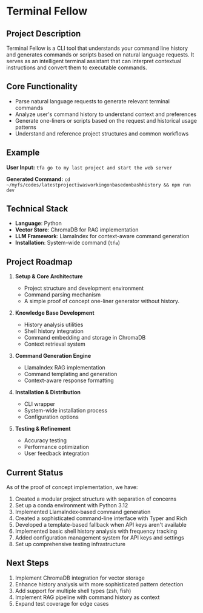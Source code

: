 # Terminal Fellow

## Project Description
Terminal Fellow is a CLI tool that understands your command line history and generates commands or scripts based on natural language requests. It serves as an intelligent terminal assistant that can interpret contextual instructions and convert them to executable commands.

## Core Functionality
- Parse natural language requests to generate relevant terminal commands
- Analyze user's command history to understand context and preferences
- Generate one-liners or scripts based on the request and historical usage patterns
- Understand and reference project structures and common workflows

## Example
**User Input:**
`tfa go to my last project and start the web server`

**Generated Command:**
`cd ~/myfs/codes/latestprojectiwasworkingonbasedonbashhistory && npm run dev`

## Technical Stack
- **Language**: Python
- **Vector Store**: ChromaDB for RAG implementation
- **LLM Framework**: LlamaIndex for context-aware command generation
- **Installation**: System-wide command (`tfa`)

## Project Roadmap
1. **Setup & Core Architecture**
   - Project structure and development environment
   - Command parsing mechanism
   - A simple proof of concept one-liner generator without history.

2. **Knowledge Base Development**
   - History analysis utilities
   - Shell history integration
   - Command embedding and storage in ChromaDB
   - Context retrieval system

3. **Command Generation Engine**
   - LlamaIndex RAG implementation
   - Command templating and generation
   - Context-aware response formatting

4. **Installation & Distribution**
   - CLI wrapper
   - System-wide installation process
   - Configuration options

5. **Testing & Refinement**
   - Accuracy testing
   - Performance optimization
   - User feedback integration

## Current Status
As of the proof of concept implementation, we have:
1. Created a modular project structure with separation of concerns
2. Set up a conda environment with Python 3.12
3. Implemented LlamaIndex-based command generation
4. Created a sophisticated command-line interface with Typer and Rich
5. Developed a template-based fallback when API keys aren't available
6. Implemented basic shell history analysis with frequency tracking
7. Added configuration management system for API keys and settings
8. Set up comprehensive testing infrastructure

## Next Steps
1. Implement ChromaDB integration for vector storage
2. Enhance history analysis with more sophisticated pattern detection
3. Add support for multiple shell types (zsh, fish)
4. Implement RAG pipeline with command history as context
5. Expand test coverage for edge cases





